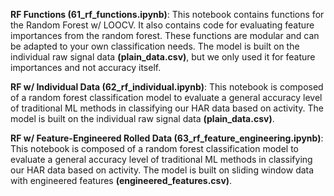 __RF Functions (61_rf_functions.ipynb)__:
This notebook contains functions for the Random Forest w/ LOOCV. It also contains code for evaluating feature importances from the random forest. These functions are modular and can be adapted to your own classification needs. The model is built on the individual raw signal data __(plain_data.csv)__, but we only used it for feature importances and not accuracy itself. 
&nbsp;

__RF w/ Individual Data (62_rf_individual.ipynb)__:
This notebook is composed of a random forest classification model to evaluate a general accuracy level of traditional ML methods in classifying our HAR data based on activity. The model is built on the individual raw signal data __(plain_data.csv)__. 


__RF w/ Feature-Engineered Rolled Data (63_rf_feature_engineering.ipynb)__:
This notebook is composed of a random forest classification model to evaluate a general accuracy level of traditional ML methods in classifying our HAR data based on activity. The model is built on sliding window data with engineered features __(engineered_features.csv)__. 
